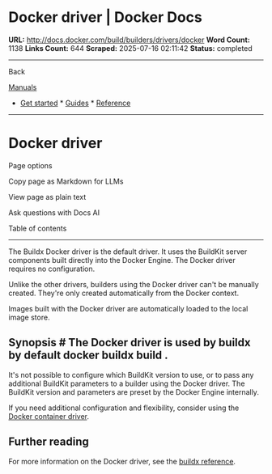 # Docker driver | Docker Docs

**URL:** http://docs.docker.com/build/builders/drivers/docker
**Word Count:** 1138
**Links Count:** 644
**Scraped:** 2025-07-16 02:11:42
**Status:** completed

---

Back

[Manuals](https://docs.docker.com/manuals/)

  * [Get started](http://docs.docker.com/get-started/)   * [Guides](http://docs.docker.com/guides/)   * [Reference](http://docs.docker.com/reference/)

* * *

# Docker driver

Page options

Copy page as Markdown for LLMs

View page as plain text

Ask questions with Docs AI

Table of contents

* * *

The Buildx Docker driver is the default driver. It uses the BuildKit server components built directly into the Docker Engine. The Docker driver requires no configuration.

Unlike the other drivers, builders using the Docker driver can't be manually created. They're only created automatically from the Docker context.

Images built with the Docker driver are automatically loaded to the local image store.

## Synopsis               # The Docker driver is used by buildx by default     docker buildx build .     

It's not possible to configure which BuildKit version to use, or to pass any additional BuildKit parameters to a builder using the Docker driver. The BuildKit version and parameters are preset by the Docker Engine internally.

If you need additional configuration and flexibility, consider using the [Docker container driver](https://docs.docker.com/build/builders/drivers/docker-container/).

## Further reading

For more information on the Docker driver, see the [buildx reference](https://docs.docker.com/reference/cli/docker/buildx/create/#driver).